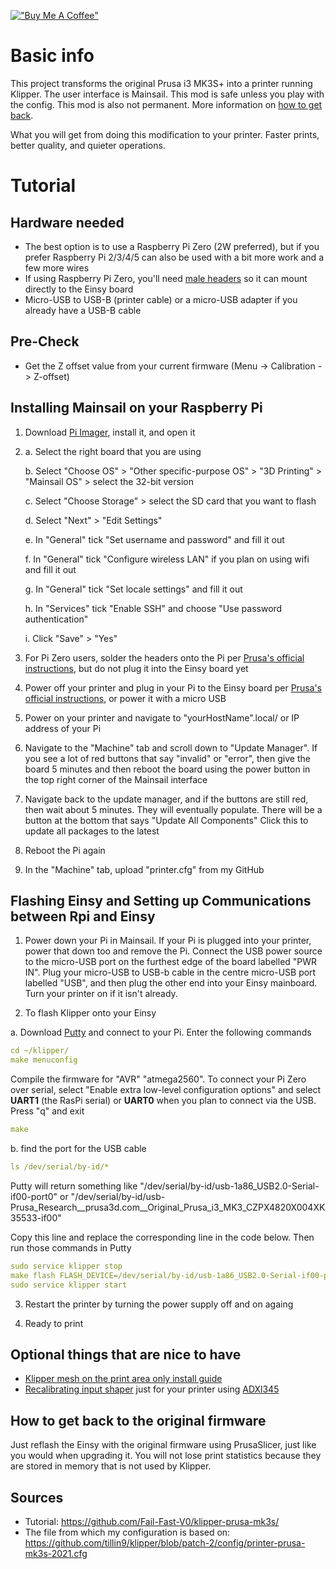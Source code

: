 [!["Buy Me A Coffee"](https://www.buymeacoffee.com/assets/img/custom_images/orange_img.png)](https://www.buymeacoffee.com/cqeta1564)
# Basic info
This project transforms the original Prusa i3 MK3S+ into a printer running Klipper. The user interface is Mainsail. This mod is safe unless you play with the config. This mod is also not permanent. More information on [how to get back](https://github.com/cqeta1564/klipperrized-prusa/edit/new-readme/README.md#how-to-get-back-to-original-firmware).

What you will get from doing this modification to your printer. Faster prints, better quality, and quieter operations.

# Tutorial

## Hardware needed
- The best option is to use a Raspberry Pi Zero (2W preferred), but if you prefer Raspberry Pi 2/3/4/5 can also be used with a bit more work and a few more wires
- If using Raspberry Pi Zero, you'll need [male headers](https://amzn.to/3XND883) so it can mount directly to the Einsy board
- Micro-USB to USB-B (printer cable) or a micro-USB adapter if you already have a USB-B cable

## Pre-Check
- Get the Z offset value from your current firmware (Menu -> Calibration -> Z-offset)

## Installing Mainsail on your Raspberry Pi
1. Download [Pi Imager](https://downloads.raspberrypi.org/imager/imager_latest.exe), install it, and open it

2. 
	a. Select the right board that you are using

	b. Select "Choose OS" > "Other specific-purpose OS" > "3D Printing" > "Mainsail OS" > select the 32-bit version

 	c. Select "Choose Storage" > select the SD card that you want to flash

	d. Select "Next" > "Edit Settings"

	e. In "General" tick "Set username and password" and fill it out

	f. In "General" tick "Configure wireless LAN" if you plan on using wifi and fill it out

	g. In "General" tick "Set locale settings" and fill it out

	h. In "Services" tick "Enable SSH" and choose "Use password authentication"

	i. Click "Save" > "Yes"

3. For Pi Zero users, solder the headers onto the Pi per [Prusa's official instructions](https://help.prusa3d.com/en/article/raspberry-pi-zero-w-preparation-and-installation_2180), but do not plug it into the Einsy board yet

4. Power off your printer and plug in your Pi to the Einsy board per [Prusa's official instructions](https://help.prusa3d.com/en/article/raspberry-pi-zero-w-preparation-and-installation_2180), or power it with a micro USB

5. Power on your printer and navigate to "yourHostName".local/ or IP address of your Pi

6. Navigate to the "Machine" tab and scroll down to "Update Manager". If you see a lot of red buttons that say "invalid" or "error", then give the board 5 minutes and then reboot the board using the power button in the top right corner of the Mainsail interface

7. Navigate back to the update manager, and if the buttons are still red, then wait about 5 minutes. They will eventually populate. There will be a button at the bottom that says "Update All Components" Click this to update all packages to the latest

8. Reboot the Pi again

9. In the "Machine" tab, upload "printer.cfg" from my GitHub

## Flashing Einsy and Setting up Communications between Rpi and Einsy
1. Power down your Pi in Mainsail. If your Pi is plugged into your printer, power that down too and remove the Pi. Connect the USB power source to the micro-USB port on the furthest edge of the board labelled "PWR IN". Plug your micro-USB to USB-b cable in the centre micro-USB port labelled "USB", and then plug the other end into your Einsy mainboard. Turn your printer on if it isn't already.

2. To flash Klipper onto your Einsy

a. Download [Putty](https://www.chiark.greenend.org.uk/~sgtatham/putty/latest.html) and connect to your Pi. Enter the following commands  

   ```yml
   cd ~/klipper/
   make menuconfig   
   ```
   
Compile the firmware for "AVR" "atmega2560". To connect your Pi Zero over serial, select "Enable extra low-level configuration options" and select **UART1** (the RasPi serial) or **UART0** when you plan to connect via the USB.
   Press "q" and exit

   ```yml
   make
   ```

b. find the port for the USB cable

   ```yml
   ls /dev/serial/by-id/*
   ```

Putty will return something like "/dev/serial/by-id/usb-1a86_USB2.0-Serial-if00-port0" or "/dev/serial/by-id/usb-Prusa_Research__prusa3d.com__Original_Prusa_i3_MK3_CZPX4820X004XK35533-if00"
	
Copy this line and replace the corresponding line in the code below. Then run those commands in Putty
	
   ```yml
   sudo service klipper stop
   make flash FLASH_DEVICE=/dev/serial/by-id/usb-1a86_USB2.0-Serial-if00-port0
   sudo service klipper start
   ```

3. Restart the printer by turning the power supply off and on againg
   
4. Ready to print

## Optional things that are nice to have
- [Klipper mesh on the print area only install guide](https://gist.github.com/ChipCE/95fdbd3c2f3a064397f9610f915f7d02)
- [Recalibrating input shaper](https://www.klipper3d.org/Resonance_Compensation.html) just for your printer using [ADXl345](https://amzn.to/3XMmTZa) 


## How to get back to the original firmware
Just reflash the Einsy with the original firmware using PrusaSlicer, just like you would when upgrading it. You will not lose print statistics because they are stored in memory that is not used by Klipper.

## Sources
- Tutorial: https://github.com/Fail-Fast-V0/klipper-prusa-mk3s/
- The file from which my configuration is based on: https://github.com/tillin9/klipper/blob/patch-2/config/printer-prusa-mk3s-2021.cfg
